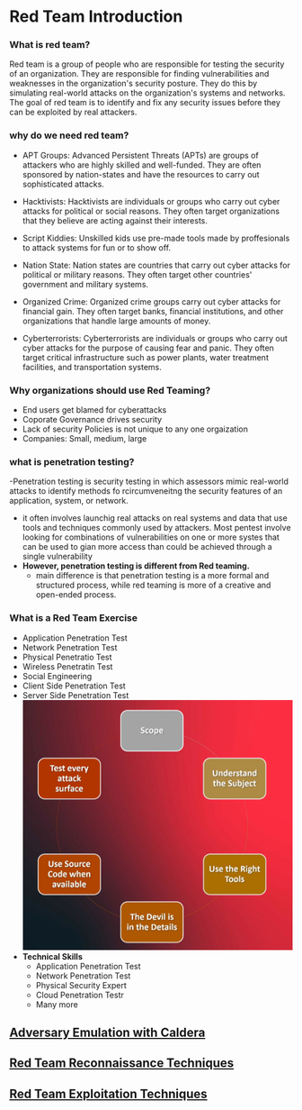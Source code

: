 # Red Team Introduction

### What is red team?

Red team is a group of people who are responsible for testing the security of an organization. They are responsible for finding vulnerabilities and weaknesses in the organization's security posture. They do this by simulating real-world attacks on the organization's systems and networks. The goal of red team is to identify and fix any security issues before they can be exploited by real attackers.


### why do we need red team?

 - APT Groups: Advanced Persistent Threats (APTs) are groups of attackers who are highly skilled and well-funded. They are often sponsored by nation-states and have the resources to carry out sophisticated attacks.

 - Hacktivists: Hacktivists are individuals or groups who carry out cyber attacks for political or social reasons. They often target organizations that they believe are acting against their interests. 

 - Script Kiddies: Unskilled kids use pre-made tools made by proffesionals to attack systems for fun or to show off.

 - Nation State: Nation states are countries that carry out cyber attacks for political or military reasons. They often target other countries' government and military systems.

 - Organized Crime: Organized crime groups carry out cyber attacks for financial gain. They often target banks, financial institutions, and other organizations that handle large amounts of money.

 - Cyberterrorists: Cyberterrorists are individuals or groups who carry out cyber attacks for the purpose of causing fear and panic. They often target critical infrastructure such as power plants, water treatment facilities, and transportation systems.


### Why organizations should use Red Teaming?

- End users get blamed for cyberattacks
- Coporate Governance drives security
- Lack of security Policies is not unique to any one orgaization
- Companies: Small, medium, large


### what is penetration testing?

-Penetration testing is security testing in which assessors mimic real-world attacks to identify methods fo rcircumveneitng the security features of an application, system, or network.
- it often involves launchig real attacks on real systems and data that use tools and techniques commonly used by attackers. Most pentest involve looking for combinations of vulnerabilities on one or more systes that can be used to gian more access than could be achieved through a single vulnerability 
- **However, penetration testing is different from Red teaming.**
    - main difference is that penetration testing is a more formal and structured process, while red teaming is more of a creative and open-ended process.


### What is a Red Team Exercise

- Application Penetration Test
- Network Penetration Test
- Physical Penetratio Test
- Wireless Penetratin Test
- Social Engineering
- Client Side Penetration Test
- Server Side Penetration Test
![alt text](image1.png)
- **Technical Skills**
    - Application Penetration Test
    - Network Penetration Test
    - Physical Security Expert
    - Cloud Penetration Testr
    - Many more

## [Adversary Emulation with Caldera](/RCDU%20CyberSec/Adversary_Emulation_with_Caldera.md)

## [Red Team Reconnaissance Techniques](/Red%20Team/Reconnaissance_Technique.md)

## [Red Team Exploitation Techniques](/Red%20Team/Exploitation_Technique.md)